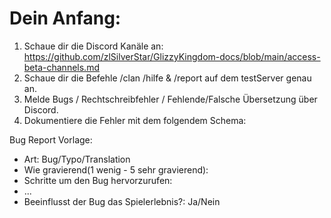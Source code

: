 # Dein Anfang:

1. Schaue dir die Discord Kanäle an: https://github.com/zlSilverStar/GlizzyKingdom-docs/blob/main/access-beta-channels.md
2. Schaue dir die Befehle /clan /hilfe & /report auf dem testServer genau an.
3. Melde Bugs / Rechtschreibfehler / Fehlende/Falsche Übersetzung über Discord.
4. Dokumentiere die Fehler mit dem folgendem Schema:

Bug Report Vorlage:

 - Art: Bug/Typo/Translation
 - Wie gravierend(1 wenig - 5 sehr gravierend): 
 - Schritte um den Bug hervorzurufen:
 - ...
 - Beeinflusst der Bug das Spielerlebnis?: Ja/Nein
